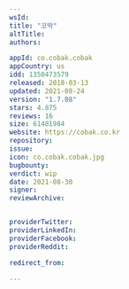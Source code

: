 ```yaml
---
wsId: 
title: "코박"
altTitle: 
authors:

appId: co.cobak.cobak
appCountry: us
idd: 1350473579
released: 2018-03-13
updated: 2021-08-24
version: "1.7.08"
stars: 4.875
reviews: 16
size: 61481984
website: https://cobak.co.kr
repository: 
issue: 
icon: co.cobak.cobak.jpg
bugbounty: 
verdict: wip
date: 2021-08-30
signer: 
reviewArchive:


providerTwitter: 
providerLinkedIn: 
providerFacebook: 
providerReddit: 

redirect_from:

---
```


